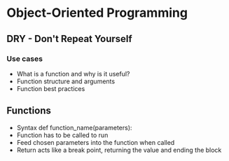 # Object-Oriented Programming

## DRY - Don't Repeat Yourself

### Use cases
- What is a function and why is it useful?
- Function structure and arguments
- Function best practices

## Functions
- Syntax def function_name(parameters):
- Function has to be called to run
- Feed chosen parameters into the function when called
- Return acts like a break point, returning the value and ending the block